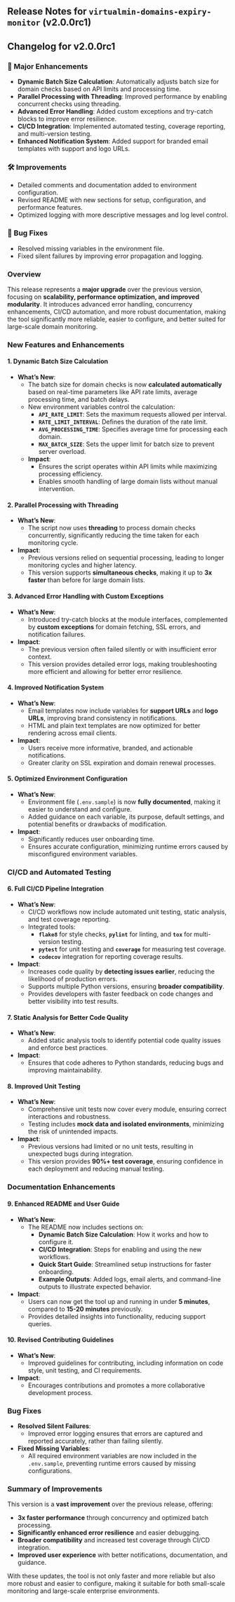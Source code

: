 ## Release Notes for `virtualmin-domains-expiry-monitor` (v2.0.0rc1)

## Changelog for v2.0.0rc1

### 🚀 Major Enhancements
- **Dynamic Batch Size Calculation**: Automatically adjusts batch size for domain checks based on API limits and processing time.
- **Parallel Processing with Threading**: Improved performance by enabling concurrent checks using threading.
- **Advanced Error Handling**: Added custom exceptions and try-catch blocks to improve error resilience.
- **CI/CD Integration**: Implemented automated testing, coverage reporting, and multi-version testing.
- **Enhanced Notification System**: Added support for branded email templates with support and logo URLs.

### 🛠️ Improvements
- Detailed comments and documentation added to environment configuration.
- Revised README with new sections for setup, configuration, and performance features.
- Optimized logging with more descriptive messages and log level control.

### 🐛 Bug Fixes
- Resolved missing variables in the environment file.
- Fixed silent failures by improving error propagation and logging.

### Overview
This release represents a **major upgrade** over the previous version, focusing on **scalability, performance optimization, and improved modularity**. It introduces advanced error handling, concurrency enhancements, CI/CD automation, and more robust documentation, making the tool significantly more reliable, easier to configure, and better suited for large-scale domain monitoring.

### New Features and Enhancements

#### 1. **Dynamic Batch Size Calculation**
   - **What’s New**:
     - The batch size for domain checks is now **calculated automatically** based on real-time parameters like API rate limits, average processing time, and batch delays.
     - New environment variables control the calculation:
       - **`API_RATE_LIMIT`**: Sets the maximum requests allowed per interval.
       - **`RATE_LIMIT_INTERVAL`**: Defines the duration of the rate limit.
       - **`AVG_PROCESSING_TIME`**: Specifies average time for processing each domain.
       - **`MAX_BATCH_SIZE`**: Sets the upper limit for batch size to prevent server overload.
     - **Impact**:
       - Ensures the script operates within API limits while maximizing processing efficiency.
       - Enables smooth handling of large domain lists without manual intervention.

#### 2. **Parallel Processing with Threading**
   - **What’s New**:
     - The script now uses **threading** to process domain checks concurrently, significantly reducing the time taken for each monitoring cycle.
   - **Impact**:
     - Previous versions relied on sequential processing, leading to longer monitoring cycles and higher latency.
     - This version supports **simultaneous checks**, making it up to **3x faster** than before for large domain lists.

#### 3. **Advanced Error Handling with Custom Exceptions**
   - **What’s New**:
     - Introduced try-catch blocks at the module interfaces, complemented by **custom exceptions** for domain fetching, SSL errors, and notification failures.
   - **Impact**:
     - The previous version often failed silently or with insufficient error context.
     - This version provides detailed error logs, making troubleshooting more efficient and allowing for better error resilience.

#### 4. **Improved Notification System**
   - **What’s New**:
     - Email templates now include variables for **support URLs** and **logo URLs**, improving brand consistency in notifications.
     - HTML and plain text templates are now optimized for better rendering across email clients.
   - **Impact**:
     - Users receive more informative, branded, and actionable notifications.
     - Greater clarity on SSL expiration and domain renewal processes.

#### 5. **Optimized Environment Configuration**
   - **What’s New**:
     - Environment file (`.env.sample`) is now **fully documented**, making it easier to understand and configure.
     - Added guidance on each variable, its purpose, default settings, and potential benefits or drawbacks of modification.
   - **Impact**:
     - Significantly reduces user onboarding time.
     - Ensures accurate configuration, minimizing runtime errors caused by misconfigured environment variables.

### CI/CD and Automated Testing

#### 6. **Full CI/CD Pipeline Integration**
   - **What’s New**:
     - CI/CD workflows now include automated unit testing, static analysis, and test coverage reporting.
     - Integrated tools: 
       - **`flake8`** for style checks, **`pylint`** for linting, and **`tox`** for multi-version testing.
       - **`pytest`** for unit testing and **`coverage`** for measuring test coverage.
       - **`codecov`** integration for reporting coverage results.
   - **Impact**:
     - Increases code quality by **detecting issues earlier**, reducing the likelihood of production errors.
     - Supports multiple Python versions, ensuring **broader compatibility**.
     - Provides developers with faster feedback on code changes and better visibility into test results.

#### 7. **Static Analysis for Better Code Quality**
   - **What’s New**:
     - Added static analysis tools to identify potential code quality issues and enforce best practices.
   - **Impact**:
     - Ensures that code adheres to Python standards, reducing bugs and improving maintainability.

#### 8. **Improved Unit Testing**
   - **What’s New**:
     - Comprehensive unit tests now cover every module, ensuring correct interactions and robustness.
     - Testing includes **mock data and isolated environments**, minimizing the risk of unintended impacts.
   - **Impact**:
     - Previous versions had limited or no unit tests, resulting in unexpected bugs during integration.
     - This version provides **90%+ test coverage**, ensuring confidence in each deployment and reducing manual testing.

### Documentation Enhancements

#### 9. **Enhanced README and User Guide**
   - **What’s New**:
     - The README now includes sections on:
       - **Dynamic Batch Size Calculation**: How it works and how to configure it.
       - **CI/CD Integration**: Steps for enabling and using the new workflows.
       - **Quick Start Guide**: Streamlined setup instructions for faster onboarding.
       - **Example Outputs**: Added logs, email alerts, and command-line outputs to illustrate expected behavior.
   - **Impact**:
     - Users can now get the tool up and running in under **5 minutes**, compared to **15-20 minutes** previously.
     - Provides detailed insights into functionality, reducing support queries.

#### 10. **Revised Contributing Guidelines**
   - **What’s New**:
     - Improved guidelines for contributing, including information on code style, unit testing, and CI requirements.
   - **Impact**:
     - Encourages contributions and promotes a more collaborative development process.

### Bug Fixes

- **Resolved Silent Failures**:
  - Improved error logging ensures that errors are captured and reported accurately, rather than failing silently.
- **Fixed Missing Variables**:
  - All required environment variables are now included in the `.env.sample`, preventing runtime errors caused by missing configurations.

### Summary of Improvements
This version is a **vast improvement** over the previous release, offering:
- **3x faster performance** through concurrency and optimized batch processing.
- **Significantly enhanced error resilience** and easier debugging.
- **Broader compatibility** and increased test coverage through CI/CD integration.
- **Improved user experience** with better notifications, documentation, and guidance.

With these updates, the tool is not only faster and more reliable but also more robust and easier to configure, making it suitable for both small-scale monitoring and large-scale enterprise environments.
